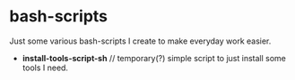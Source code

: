 # bash-scripts
Just some various bash-scripts I create to make everyday work easier.

- __install-tools-script-sh__ // temporary(?) simple script to just install some tools I need.
